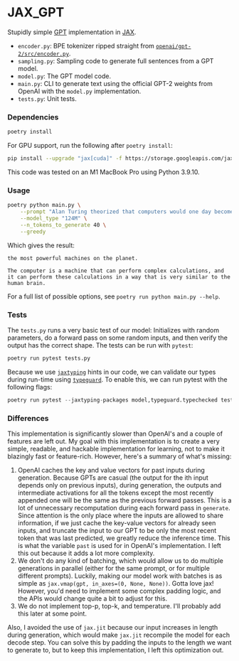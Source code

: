 # JAX_GPT
Stupidly simple [GPT](https://cdn.openai.com/research-covers/language-unsupervised/language_understanding_paper.pdf) implementation in [JAX](https://github.com/google/jax).

* `encoder.py`: BPE tokenizer ripped straight from [`openai/gpt-2/src/encoder.py`](https://github.com/openai/gpt-2/blob/master/src/encoder.py).
* `sampling.py`: Sampling code to generate full sentences from a GPT model.
* `model.py`: The GPT model code.
* `main.py`: CLI to generate text using the official GPT-2 weights from OpenAI with the `model.py` implementation.
* `tests.py`: Unit tests.

### Dependencies
```bash
poetry install
```

For GPU support, run the following after `poetry install`:
```bash
pip install --upgrade "jax[cuda]" -f https://storage.googleapis.com/jax-releases/jax_cuda_releases.html
```

This code was tested on an M1 MacBook Pro using Python 3.9.10.

### Usage
```bash
poetry python main.py \
    --prompt "Alan Turing theorized that computers would one day become" \
    --model_type "124M" \
    --n_tokens_to_generate 40 \
    --greedy
```
Which gives the result:
```
the most powerful machines on the planet.

The computer is a machine that can perform complex calculations, and it can perform these calculations in a way that is very similar to the human brain.
```
For a full list of possible options, see `poetry run python main.py --help`.

### Tests
The `tests.py` runs a very basic test of our model: Initializes with random parameters, do a forward pass on some random inputs, and then verify the output has the correct shape. The tests can be run with `pytest`:
```bash
poetry run pytest tests.py
```
Because we use [`jaxtyping`](https://github.com/google/jaxtyping) hints in our code, we can validate our types during run-time using [`typeguard`](https://github.com/agronholm/typeguard). To enable this, we can run pytest with the following flags:
```python
poetry run pytest --jaxtyping-packages model,typeguard.typechecked tests.py
```

### Differences
This implementation is significantly slower than OpenAI's and a couple of features are left out. My goal with this implementation is to create a very simple, readable, and hackable implementation for learning, not to make it blazingly fast or feature-rich. However, here's a summary of what's missing:

1. OpenAI caches the key and value vectors for past inputs during generation. Because GPTs are casual (the output for the ith input depends only on previous inputs), during generation, the outputs and intermediate activations for all the tokens except the most recently appended one will be the same as the previous forward passes. This is a lot of unnecessary recomputation during each forward pass in `generate`. Since attention is the only place where the inputs are allowed to share information, if we just cache the key-value vectors for already seen inputs, and truncate the input to our GPT to be only the most recent token that was last predicted, we greatly reduce the inference time. This is what the variable `past` is used for in OpenAI's implementation. I left this out because it adds a lot more complexity.
2. We don't do any kind of batching, which would allow us to do multiple generations in parallel (either for the same prompt, or for multiple different prompts). Luckily, making our model work with batches is as simple as `jax.vmap(gpt, in_axes=(0, None, None))`. Gotta love jax! However, you'd need to implement some complex padding logic, and the APIs would change quite a bit to adjust for this.
3. We do not implement top-p, top-k, and temperature. I'll probably add this later at some point.

Also, I avoided the use of `jax.jit` because our input increases in length during generation, which would make `jax.jit` recompile the model for each decode step. You can solve this by padding the inputs to the length we want to generate to, but to keep this implementation, I left this optimization out.
